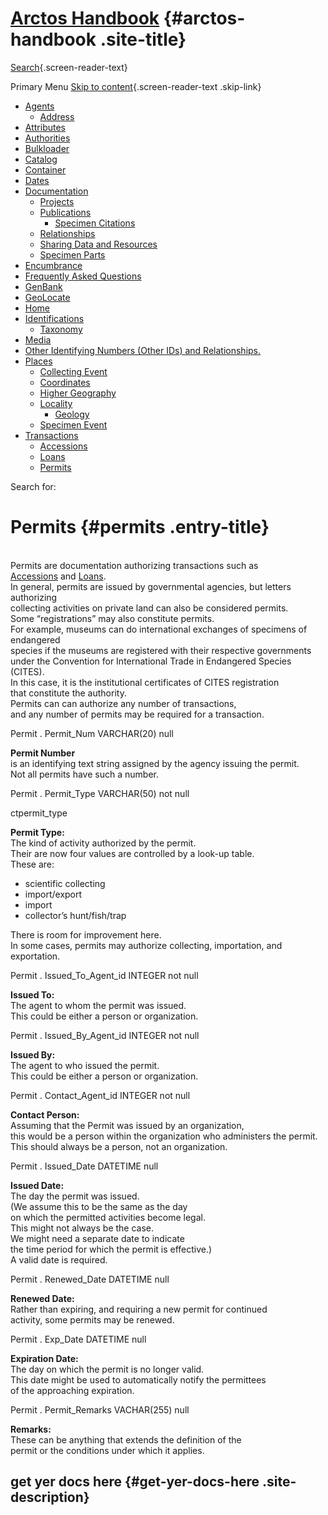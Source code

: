 <div id="page" class="hfeed site">

<div class="header-main">

[Arctos Handbook](/) {#arctos-handbook .site-title}
====================

<div class="search-toggle">

[Search](#search-container){.screen-reader-text}

</div>

Primary Menu
[Skip to content](#content){.screen-reader-text .skip-link}
<div id="primary-menu" class="nav-menu">

-   [Agents](/agent/)
    -   [Address](/agent/address/)
-   [Attributes](/attributes/)
-   [Authorities](/authorities/)
-   [Bulkloader](/bulkloader/)
-   [Catalog](/catalog/)
-   [Container](/container/)
-   [Dates](/dates/)
-   [Documentation](/documentation/)
    -   [Projects](/documentation/projects/)
    -   [Publications](/documentation/publications/)
        -   [Specimen
            Citations](/documentation/publications/specimen-citations/)
    -   [Relationships](/documentation/relationships/)
    -   [Sharing Data and Resources](/documentation/sharing-resources/)
    -   [Specimen Parts](/documentation/parts/)
-   [Encumbrance](/encumbrance/)
-   [Frequently Asked Questions](/faq/)
-   [GenBank](/how-to-genbank/)
-   [GeoLocate](/geolocate/)
-   [Home](/)
-   [Identifications](/identification/)
    -   [Taxonomy](/identification/taxonomy/)
-   [Media](/media/)
-   [Other Identifying Numbers (Other IDs)
    and Relationships.](/other-id/)
-   [Places](/places/)
    -   [Collecting Event](/places/collecting-event/)
    -   [Coordinates](/places/coordinates/)
    -   [Higher Geography](/places/higher-geography/)
    -   [Locality](/places/locality/)
        -   [Geology](/places/locality/geology/)
    -   [Specimen Event](/places/specimen-event/)
-   [Transactions](/transaction/)
    -   [Accessions](/transaction/accession/)
    -   [Loans](/transaction/loans/)
    -   [Permits](/transaction/permits/)

</div>

</div>

<div id="search-container" class="search-box-wrapper hide">

<div class="search-box">

<span class="screen-reader-text">Search for:</span>

</div>

</div>

<div id="main" class="site-main">

<div id="main-content" class="main-content">

<div id="primary" class="content-area">

<div id="content" class="site-content" role="main">

Permits {#permits .entry-title}
=======

<div class="entry-content">

[]()\
Permits are documentation authorizing transactions such as\
[Accessions](accession) and [Loans](loan).\
In general, permits are issued by governmental agencies, but letters
authorizing\
collecting activities on private land can also be considered permits.\
Some “registrations” may also constitute permits.\
For example, museums can do international exchanges of specimens of
endangered\
species if the museums are registered with their respective governments\
under the Convention for International Trade in Endangered Species
(CITES).\
In this case, it is the institutional certificates of CITES
registration\
that constitute the authority.\
Permits can can authorize any number of transactions,\
and any number of permits may be required for a transaction.

<div class="fldDef">

Permit . Permit\_Num
VARCHAR(20) null

</div>

**[]()Permit Number**\
is an identifying text string assigned by the agency issuing the
permit.\
Not all permits have such a number.

<div class="fldDef">

Permit . Permit\_Type
VARCHAR(50) not null

ctpermit\_type

</div>

**[]()Permit Type:**\
The kind of activity authorized by the permit.\
Their are now four values are controlled by a look-up table.\
These are:

-   scientific collecting
-   import/export
-   import
-   collector’s hunt/fish/trap

There is room for improvement here.\
In some cases, permits may authorize collecting, importation, and
exportation.

<div class="fldDef">

Permit . Issued\_To\_Agent\_id
INTEGER not null

</div>

**[]()Issued To:**\
The agent to whom the permit was issued.\
This could be either a person or organization.

<div class="fldDef">

Permit . Issued\_By\_Agent\_id
INTEGER not null

</div>

**[]()Issued By:**\
The agent to who issued the permit.\
This could be either a person or organization.

<div class="fldDef">

Permit . Contact\_Agent\_id
INTEGER not null

</div>

**[]()Contact Person:**\
Assuming that the Permit was issued by an organization,\
this would be a person within the organization who administers the
permit.\
This should always be a person, not an organization.

<div class="fldDef">

Permit . Issued\_Date
DATETIME null

</div>

**[]()Issued Date:**\
The day the permit was issued.\
(We assume this to be the same as the day\
on which the permitted activities become legal.\
This might not always be the case.\
We might need a separate date to indicate\
the time period for which the permit is effective.)\
A valid date is required.

<div class="fldDef">

Permit . Renewed\_Date
DATETIME null

</div>

**[]()Renewed Date:**\
Rather than expiring, and requiring a new permit for continued\
activity, some permits may be renewed.

<div class="fldDef">

Permit . Exp\_Date
DATETIME null

</div>

**[]()Expiration Date:**\
The day on which the permit is no longer valid.\
This date might be used to automatically notify the permittees\
of the approaching expiration.

<div class="fldDef">

Permit . Permit\_Remarks
VACHAR(255) null

</div>

**[]()Remarks:**\
These can be anything that extends the definition of the\
permit or the conditions under which it applies.

</div>

</div>

</div>

</div>

<div id="secondary">

get yer docs here {#get-yer-docs-here .site-description}
-----------------

</div>

</div>

